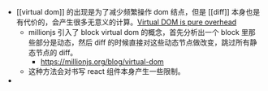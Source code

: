- [[virtual dom]] 的出现是为了减少频繁操作 dom 结点，但是 [[diff]] 本身也是有代价的，会产生很多无意义的计算。[Virtual DOM is pure overhead](https://svelte.dev/blog/virtual-dom-is-pure-overhead)
	- millionjs 引入了 block virtual dom 的概念，首先分析出一个 block 里那些部分是动态，然后 diff 的时候直接对这些动态节点做改变，跳过所有静态节点的 diff。
		- https://millionjs.org/blog/virtual-dom
	- 这种方法会对书写 react 组件本身产生一些限制。
-